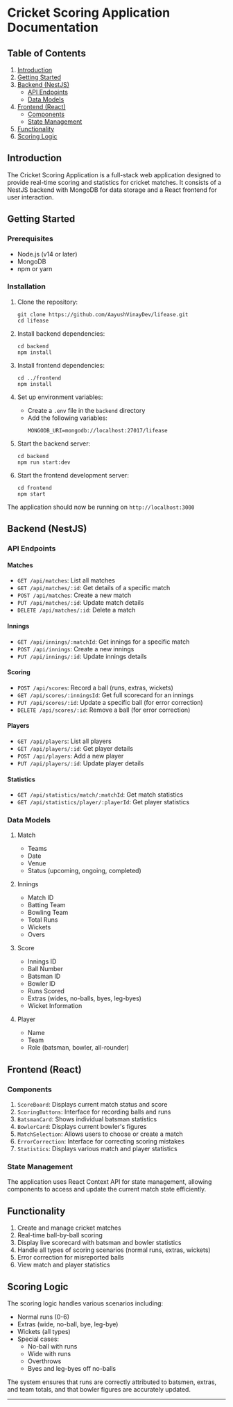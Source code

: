 # Cricket Scoring Application Documentation

## Table of Contents
1. [Introduction](#introduction)
2. [Getting Started](#getting-started)
3. [Backend (NestJS)](#backend-nestjs)
   - [API Endpoints](#api-endpoints)
   - [Data Models](#data-models)
4. [Frontend (React)](#frontend-react)
   - [Components](#components)
   - [State Management](#state-management)
5. [Functionality](#functionality)
6. [Scoring Logic](#scoring-logic)

## Introduction

The Cricket Scoring Application is a full-stack web application designed to provide real-time scoring and statistics for cricket matches. It consists of a NestJS backend with MongoDB for data storage and a React frontend for user interaction.

## Getting Started

### Prerequisites
- Node.js (v14 or later)
- MongoDB
- npm or yarn

### Installation

1. Clone the repository:
   ```
   git clone https://github.com/AayushVinayDev/lifease.git
   cd lifease
   ```

2. Install backend dependencies:
   ```
   cd backend
   npm install
   ```

3. Install frontend dependencies:
   ```
   cd ../frontend
   npm install
   ```

4. Set up environment variables:
   - Create a `.env` file in the `backend` directory
   - Add the following variables:
     ```
     MONGODB_URI=mongodb://localhost:27017/lifease
     ```

5. Start the backend server:
   ```
   cd backend
   npm run start:dev
   ```

6. Start the frontend development server:
   ```
   cd frontend
   npm start
   ```

The application should now be running on `http://localhost:3000` 

## Backend (NestJS)

### API Endpoints

#### Matches

- `GET /api/matches`: List all matches
- `GET /api/matches/:id`: Get details of a specific match
- `POST /api/matches`: Create a new match
- `PUT /api/matches/:id`: Update match details
- `DELETE /api/matches/:id`: Delete a match

#### Innings

- `GET /api/innings/:matchId`: Get innings for a specific match
- `POST /api/innings`: Create a new innings
- `PUT /api/innings/:id`: Update innings details

#### Scoring

- `POST /api/scores`: Record a ball (runs, extras, wickets)
- `GET /api/scores/:inningsId`: Get full scorecard for an innings
- `PUT /api/scores/:id`: Update a specific ball (for error correction)
- `DELETE /api/scores/:id`: Remove a ball (for error correction)

#### Players

- `GET /api/players`: List all players
- `GET /api/players/:id`: Get player details
- `POST /api/players`: Add a new player
- `PUT /api/players/:id`: Update player details

#### Statistics

- `GET /api/statistics/match/:matchId`: Get match statistics
- `GET /api/statistics/player/:playerId`: Get player statistics

### Data Models

1. Match
   - Teams
   - Date
   - Venue
   - Status (upcoming, ongoing, completed)

2. Innings
   - Match ID
   - Batting Team
   - Bowling Team
   - Total Runs
   - Wickets
   - Overs

3. Score
   - Innings ID
   - Ball Number
   - Batsman ID
   - Bowler ID
   - Runs Scored
   - Extras (wides, no-balls, byes, leg-byes)
   - Wicket Information

4. Player
   - Name
   - Team
   - Role (batsman, bowler, all-rounder)

## Frontend (React)

### Components

1. `ScoreBoard`: Displays current match status and score
2. `ScoringButtons`: Interface for recording balls and runs
3. `BatsmanCard`: Shows individual batsman statistics
4. `BowlerCard`: Displays current bowler's figures
5. `MatchSelection`: Allows users to choose or create a match
6. `ErrorCorrection`: Interface for correcting scoring mistakes
7. `Statistics`: Displays various match and player statistics

### State Management

The application uses React Context API for state management, allowing components to access and update the current match state efficiently.

## Functionality

1. Create and manage cricket matches
2. Real-time ball-by-ball scoring
3. Display live scorecard with batsman and bowler statistics
4. Handle all types of scoring scenarios (normal runs, extras, wickets)
5. Error correction for misreported balls
6. View match and player statistics

## Scoring Logic

The scoring logic handles various scenarios including:

- Normal runs (0-6)
- Extras (wide, no-ball, bye, leg-bye)
- Wickets (all types)
- Special cases:
  - No-ball with runs
  - Wide with runs
  - Overthrows
  - Byes and leg-byes off no-balls

The system ensures that runs are correctly attributed to batsmen, extras, and team totals, and that bowler figures are accurately updated.


---

